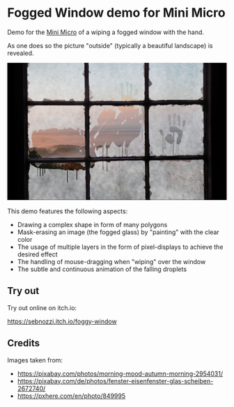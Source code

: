 
# Fogged Window demo for Mini Micro

Demo for the <a href="https://miniscript.org">Mini Micro</a> of a wiping a fogged window with the hand.

As one does so the picture "outside" (typically a beautiful landscape) is revealed.

<img src="screenshot.png" alt="Screenshot of fogged window with hand outlines">

This demo features the following aspects:

* Drawing a complex shape in form of many polygons
* Mask-erasing an image (the fogged glass) by "painting" with the clear color
* The usage of multiple layers in the form of pixel-displays to achieve the desired effect
* The handling of mouse-dragging when "wiping" over the window
* The subtle and continuous animation of the falling droplets

## Try out

Try out online on itch.io:

https://sebnozzi.itch.io/foggy-window

## Credits

Images taken from:

- https://pixabay.com/photos/morning-mood-autumn-morning-2954031/
- https://pixabay.com/de/photos/fenster-eisenfenster-glas-scheiben-2672740/
- https://pxhere.com/en/photo/849995

